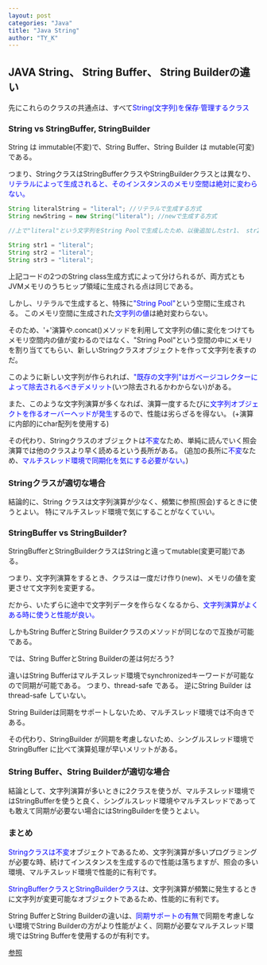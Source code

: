 ```yaml
---
layout: post
categories: "Java"
title: "Java String"
author: "TY_K"
---
```


## JAVA String、 String Buffer、 String Builderの違い

先にこれらのクラスの共通点は、すべて<span style="color:blue">String(文字列)を保存·管理するクラス</span>

### String vs StringBuffer, StringBuilder

String は immutable(不変)で、String Buffer、String Builder は mutable(可変)である。

つまり、StringクラスはStringBufferクラスやStringBuilderクラスとは異なり、<span style="color:blue">リテラルによって生成されると、そのインスタンスのメモリ空間は絶対に変わらない。</span>
```java
String literalString = "literal"; //リテラルで生成する方式
String newString = new String("literal"); //newで生成する方式

//上で"literal"という文字列をString Poolで生成したため、以後追加したstr1、 str2、 str3は追加的に生成せずに同じ文字列を指す。

String str1 = "literal"; 
String str2 = "literal"; 
String str3 = "literal";
```

上記コードの2つのString class生成方式によって分けられるが、両方式ともJVMメモリのうちヒップ領域に生成される点は同じである。

しかし、リテラルで生成すると、特殊に<span style="color:blue">"String Pool"</span>という空間に生成される。 このメモリ空間に生成された<span style="color:blue">文字列の値</span>は絶対変わらない。


そのため、'+'演算や.concat()メソッドを利用して文字列の値に変化をつけてもメモリ空間内の値が変わるのではなく、"String Pool"という空間の中にメモリを割り当ててもらい、新しいStringクラスオブジェクトを作って文字列を表すのだ。

このように新しい文字列が作られれば、<span style="color:blue">"既存の文字列"はガベージコレクターによって除去されるべきデメリット</span>(いつ除去されるかわからない)がある。

また、このような文字列演算が多くなれば、演算一度するたびに<span style="color:blue">文字列オブジェクトを作るオーバーヘッドが発生</span>するので、性能は劣らざるを得ない。 (+演算に内部的にchar配列を使用する)

その代わり、Stringクラスのオブジェクトは<span style="color:blue">不変</span>なため、単純に読んでいく照会演算では他のクラスより早く読めるという長所がある。 (追加の長所に<span style="color:blue">不変</span>なため、<span style="color:blue">マルチスレッド環境で同期化を気にする必要がない。</span>)

### Stringクラスが適切な場合

結論的に、String クラスは文字列演算が少なく、頻繁に参照(照会)するときに使うとよい。 特にマルチスレッド環境で気にすることがなくていい。

### StringBuffer vs StringBuilder?

StringBufferとStringBuilderクラスはStringと違ってmutable(変更可能)である。

つまり、文字列演算をするとき、クラスは一度だけ作り(new)、メモリの値を変更させて文字列を変更する。

だから、いたずらに途中で文字列データを作らなくなるから、<span style="color:blue">文字列演算がよくある時に使うと性能が良い。</span>

しかもString BufferとString Builderクラスのメソッドが同じなので互換が可能である。

では、String BufferとString Builderの差は何だろう?

違いはString Bufferはマルチスレッド環境でsynchronizedキーワードが可能なので同期が可能である。 つまり、thread-safe である。 逆にString Builder はthread-safe していない。

String Builderは同期をサポートしないため、マルチスレッド環境では不向きである。

その代わり、StringBuilder が同期を考慮しないため、シングルスレッド環境でStringBuffer に比べて演算処理が早いメリットがある。

### String Buffer、String Builderが適切な場合

結論として、文字列演算が多いときに2クラスを使うが、マルチスレッド環境ではStringBufferを使うと良く、シングルスレッド環境やマルチスレッドであっても敢えて同期が必要ない場合にはStringBuilderを使うとよい。

### まとめ

<span style="color:blue">Stringクラスは不変</span>オブジェクトであるため、文字列演算が多いプログラミングが必要な時、続けてインスタンスを生成するので性能は落ちますが、照会の多い環境、マルチスレッド環境で性能的に有利です。

<span style="color:blue">StringBufferクラスとStringBuilderクラス</span>は、文字列演算が頻繁に発生するときに文字列が変更可能なオブジェクトであるため、性能的に有利です。

String BufferとString Builderの違いは、<span style="color:blue">同期サポートの有無</span>で同期を考慮しない環境でString Builderの方がより性能がよく、同期が必要なマルチスレッド環境ではString Bufferを使用するのが有利です。

[参照][string]

[string]: https://jeong-pro.tistory.com/85 "string"